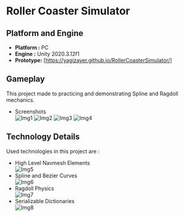 # Roller Coaster Simulator
## Platform and Engine

 - **Platform :** PC 
 - **Engine :** Unity 2020.3.12f1 
 - **Prototype:** [https://yagizayer.github.io/RollerCoasterSimulator/]
 
## Gameplay 
This project made to practicing and demonstrating Spline and Ragdoll mechanics.

 - Screenshots<br>
 ![Img1](https://raw.githubusercontent.com/yagizayer/Spline-Test/main/ReadmeResources/Img1.bmp)
 ![Img2](https://raw.githubusercontent.com/yagizayer/Spline-Test/main/ReadmeResources/Img2.bmp)
 ![Img3](https://raw.githubusercontent.com/yagizayer/Spline-Test/main/ReadmeResources/Img3.bmp)
 ![Img4](https://raw.githubusercontent.com/yagizayer/Spline-Test/main/ReadmeResources/Img4.bmp)

## Technology Details
Used technologies in this project are :
 - High Level Navmesh Elements<br>
![Img5](https://raw.githubusercontent.com/yagizayer/Spline-Test/main/ReadmeResources/Img7.bmp)
 - Spline and Bezier Curves<br>
![Img6](https://raw.githubusercontent.com/yagizayer/Spline-Test/main/ReadmeResources/Img5.bmp)
 - Ragdoll Physics<br>
![Img7](https://raw.githubusercontent.com/yagizayer/Spline-Test/main/ReadmeResources/Img6.bmp)
 - Serializable Dictionaries<br>
![Img8](https://raw.githubusercontent.com/yagizayer/Spline-Test/main/ReadmeResources/Img8.bmp)
